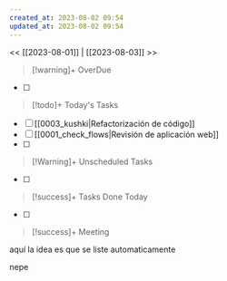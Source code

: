 ```yaml
---
created_at: 2023-08-02 09:54
updated_at: 2023-08-02 09:54
---
```


<< [[2023-08-01]] | [[2023-08-03]] >>


> [!warning]+ OverDue

- [ ] 

> [!todo]+ Today's Tasks

- [ ] [[0003_kushki|Refactorización de código]]
- [ ] [[0001_check_flows|Revisión de aplicación web]]
- [ ] 

> [!Warning]+ Unscheduled Tasks

- [ ] 

> [!success]+ Tasks Done Today

- [ ] 

> [!success]+ Meeting

aquí la idea es que se liste automaticamente

nepe